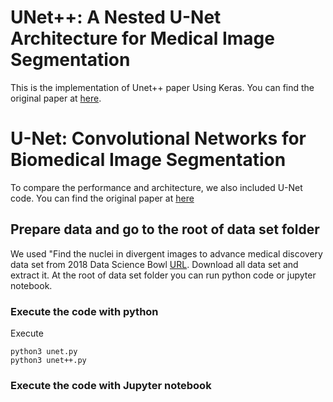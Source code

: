 # UNet++: A Nested U-Net Architecture for Medical Image Segmentation
This is the implementation of Unet++ paper Using Keras. You can find the original paper at [here](https://link.springer.com/chapter/10.1007/978-3-030-00889-5_1).

# U-Net: Convolutional Networks for Biomedical Image Segmentation
To compare the performance and architecture, we also included U-Net code. You can find the original paper at [here](https://arxiv.org/pdf/1505.04597.pdf)

## Prepare data and go to the root of data set folder
We used "Find the nuclei in divergent images to advance medical discovery data set from 2018 Data Science Bowl [URL](https://www.kaggle.com/c/data-science-bowl-2018). Download all data set and extract it. At the root of data set folder you can run python code or jupyter notebook.

### Execute the code with python
Execute
```
python3 unet.py
python3 unet++.py
```

### Execute the code with Jupyter notebook

